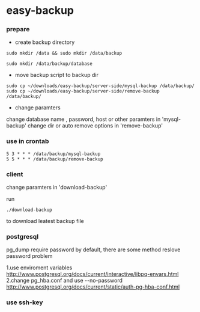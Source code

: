# easy-backup

### prepare

* create backup directory

```shell
sudo mkdir /data && sudo mkdir /data/backup
```

```shell
sudo mkdir /data/backup/database
```


* move backup script to backup dir

```shell
sudo cp ~/downloads/easy-backup/server-side/mysql-backup /data/backup/
sudo cp ~/downloads/easy-backup/server-side/remove-backup /data/backup/
```

* change paramters

change database name , password, host or other paramters in 'mysql-backup'
change dir or auto remove options in 'remove-backup'

### use in crontab

```shell
5 3 * * * /data/backup/mysql-backup
5 5 * * * /data/backup/remove-backup
```

### client

change paramters in 'download-backup'

run 

```shell
./download-backup
```

to download leatest backup file

### postgresql

pg_dump require password by default, there are some method reslove password problem

1.use enviroment variables http://www.postgresql.org/docs/current/interactive/libpq-envars.html
2.change pg_hba.conf and use --no-password http://www.postgresql.org/docs/current/static/auth-pg-hba-conf.html

### use ssh-key
